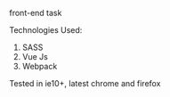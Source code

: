 front-end task


Technologies Used:
1. SASS
2. Vue Js
3. Webpack

Tested in ie10+, latest chrome and firefox
